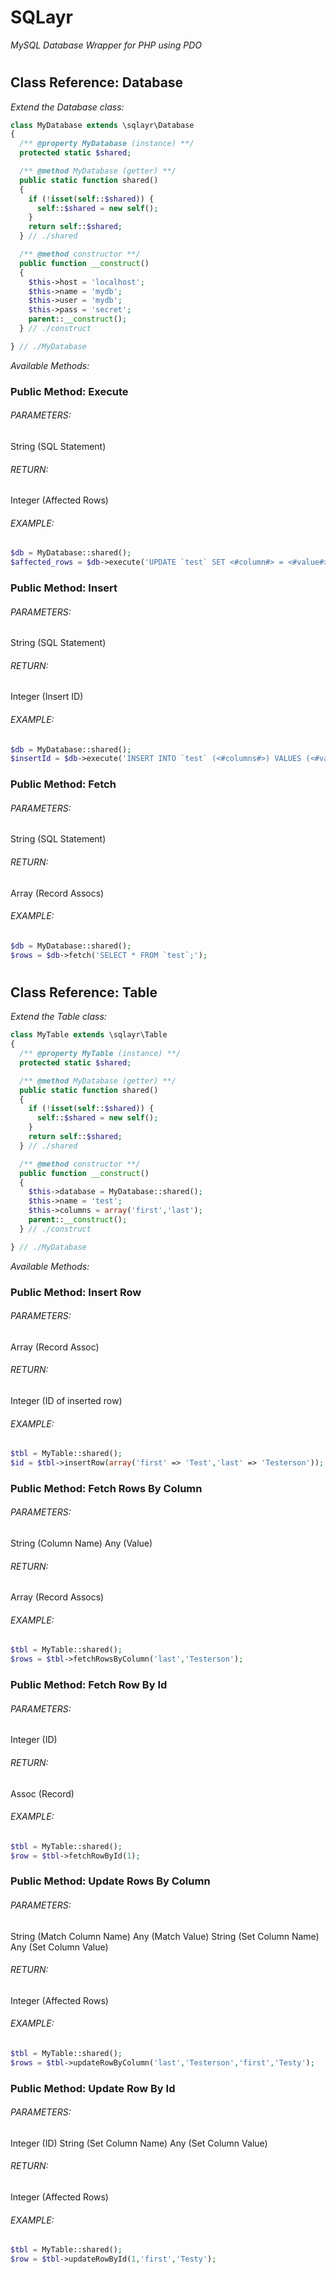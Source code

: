 # SQLayr #

_MySQL Database Wrapper for PHP using PDO_

#   #
## Class Reference: Database ##

_Extend the Database class:_

```PHP
class MyDatabase extends \sqlayr\Database
{
  /** @property MyDatabase (instance) **/
  protected static $shared;

  /** @method MyDatabase (getter) **/
  public static function shared()
  {
    if (!isset(self::$shared)) {
      self::$shared = new self();
    }
    return self::$shared;
  } // ./shared

  /** @method constructor **/
  public function __construct()
  {
    $this->host = 'localhost';
    $this->name = 'mydb';
    $this->user = 'mydb';
    $this->pass = 'secret';
    parent::__construct();
  } // ./construct

} // ./MyDatabase
```

_Available Methods:_

### Public Method: Execute ###

###### PARAMETERS: ######
String (SQL Statement)

###### RETURN: ######
Integer (Affected Rows)

###### EXAMPLE: ######
```PHP
$db = MyDatabase::shared();
$affected_rows = $db->execute('UPDATE `test` SET <#column#> = <#value#>;');
```

### Public Method: Insert ###

###### PARAMETERS: ######
String (SQL Statement)

###### RETURN: ######
Integer (Insert ID)

###### EXAMPLE: ######
```PHP
$db = MyDatabase::shared();
$insertId = $db->execute('INSERT INTO `test` (<#columns#>) VALUES (<#values#>);');
```

### Public Method: Fetch ###

###### PARAMETERS: ######
String (SQL Statement)

###### RETURN: ######
Array (Record Assocs)

###### EXAMPLE: ######
```PHP
$db = MyDatabase::shared();
$rows = $db->fetch('SELECT * FROM `test`;');
```
#   #
## Class Reference: Table ##

_Extend the Table class:_

```PHP
class MyTable extends \sqlayr\Table
{
  /** @property MyTable (instance) **/
  protected static $shared;

  /** @method MyDatabase (getter) **/
  public static function shared()
  {
    if (!isset(self::$shared)) {
      self::$shared = new self();
    }
    return self::$shared;
  } // ./shared

  /** @method constructor **/
  public function __construct()
  {
    $this->database = MyDatabase::shared();
    $this->name = 'test';
    $this->columns = array('first','last');
    parent::__construct();
  } // ./construct

} // ./MyDatabase
```

_Available Methods:_

### Public Method: Insert Row ###

###### PARAMETERS: ######
Array (Record Assoc)

###### RETURN: ######
Integer (ID of inserted row)

###### EXAMPLE: ######
```PHP
$tbl = MyTable::shared();
$id = $tbl->insertRow(array('first' => 'Test','last' => 'Testerson'));
```

### Public Method: Fetch Rows By Column ###

###### PARAMETERS: ######
String (Column Name)
Any (Value)

###### RETURN: ######
Array (Record Assocs)

###### EXAMPLE: ######
```PHP
$tbl = MyTable::shared();
$rows = $tbl->fetchRowsByColumn('last','Testerson');
```

### Public Method: Fetch Row By Id ###

###### PARAMETERS: ######
Integer (ID)

###### RETURN: ######
Assoc (Record)

###### EXAMPLE: ######
```PHP
$tbl = MyTable::shared();
$row = $tbl->fetchRowById(1);
```

### Public Method: Update Rows By Column ###

###### PARAMETERS: ######
String (Match Column Name)
Any (Match Value)
String (Set Column Name)
Any (Set Column Value)

###### RETURN: ######
Integer (Affected Rows)

###### EXAMPLE: ######
```PHP
$tbl = MyTable::shared();
$rows = $tbl->updateRowByColumn('last','Testerson','first','Testy');
```

### Public Method: Update Row By Id ###

###### PARAMETERS: ######
Integer (ID)
String (Set Column Name)
Any (Set Column Value)

###### RETURN: ######
Integer (Affected Rows)

###### EXAMPLE: ######
```PHP
$tbl = MyTable::shared();
$row = $tbl->updateRowById(1,'first','Testy');
```
